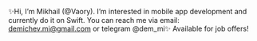 ✨Hi, I’m Mikhail (@Vaory). I’m interested in mobile app development
and currently do it on Swift. You can reach me via email: demichev.mi@gmail.com
or telegram @dem_mi✨ Available for job offers!

<!---
Vaory/Vaory is a ✨ special ✨ repository because its `README.md` (this file) appears on your GitHub profile.
You can click the Preview link to take a look at your changes.
--->
